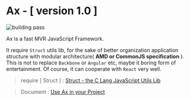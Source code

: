 
# Ax - [ version 1.0 ]

<img src="https://travis-ci.org/DemonCloud/Ax.svg?branch=master" alt="building pass">
<br>

Ax is a fast MVR JavaScript Framework. 

It require `Struct` utils lib, for the sake of better organization application structure with modular architecture( **AMD or CommonJS specification** ). This is not to replace `Backbone` or `Angular` etc, maybe it boring form of entertainment. Of course, it can cooperate with `React` very well.

> require [ Struct ] : [ Struct - the C Lang JavaScript Utils Lib ](https://github.com/DemonCloud/struct)

> Document : [ Use Ax in your Project ](https://demoncloud.github.io/Ax)

